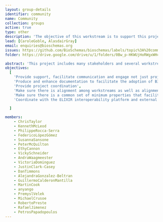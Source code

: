 ```yaml
---
layout: group-details
identifier: community
name: Community
collection: groups
active: true
type: other
description: 'The objective of this workstream is to support this project and the involvement of the Bioschemas community.'
lead: [CaroleGoble, AlasdairGray]
email: enquiries@bioschemas.org
issues: https://github.com/BioSchemas/bioschemas/labels/topic%3A%20community
folder: https://drive.google.com/drive/u/1/folders/0Bw_p-HKWUjHoRWgxWHcwVHNQUGM

abstract: 'This project includes many stakeholders and several workstreams. For this project to be successful it will require good communication and coordination, not just among partners but also with the Bioschemas community.'
objectives:
  [
    'Provide support, facilitate communication and engage not just project partners but the community including Bioschemas and other related efforts like Force11 and BD2K',
    'Produce and enhance documentation to facilitate the adoption of Bioschemas from a technical perspective',
    'Provide project coordination',
    'Make sure there is alignment among workstreams as well as alignment among specifications',
    'Make sure there is a common set of minimum properties that facilitates contextualisation',
    'Coordinate with the ELIXIR interoperability platform and external partners'

  ]

members:
    - ChrisTaylor
    - KennethMcLeod
    - PhilippeRocca-Serra
    - FedericoLópezGómez
    - SusannaSansone
    - PeterMcQuilton
    - EthyCannon
    - VickySchneider
    - AndraWaagmeester
    - VictoriaDominguez
    - JustinClark-Casey
    - DanTimmons
    - AlejandraGonzalez-Beltran
    - GuillermoCalderonMantilla
    - MartinCook
    - anyango
    - PremyslVelek
    - MichaelCrusoe
    - RobertoPreste
    - RafaelJimenez
    - PetrosPapadopoulos
---
```

